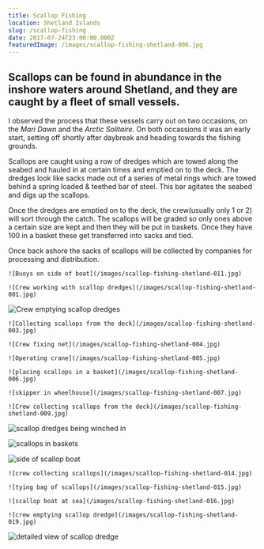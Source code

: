 ```yaml
---
title: Scallop Fishing
location: Shetland Islands
slug: /scallop-fishing
date: 2017-07-24T23:00:00.000Z
featuredImage: /images/scallop-fishing-shetland-006.jpg
---
```


## Scallops can be found in abundance in the inshore waters around Shetland, and they are caught by a fleet of small vessels.

I observed the process that these vessels carry out on two occasions, on the *Mari Dawn* and the *Arctic Solitaire*.  On both occassions it was an early start, setting off shortly after daybreak and heading towards the fishing grounds.  

Scallops are caught using a row of dredges which are towed along the seabed and hauled in at certain times and emptied on to the deck.  The dredges look like sacks made out of a series of metal rings which are towed behind a spring loaded & teethed bar of steel.  This bar agitates the seabed and digs up the scallops.

Once the dredges are emptied on to the deck, the crew(usually only 1 or 2) will sort through the catch.  The scallops will be graded so only ones above a certain size are kept and then they will be put in baskets.  Once they have 100 in a basket these get transferred into sacks and tied.

Once back ashore the sacks of scallops will be collected by companies for processing and distribution.

```grid|2
![Buoys on side of boat](/images/scallop-fishing-shetland-011.jpg)

![Crew working with scallop dredges](/images/scallop-fishing-shetland-001.jpg)
```

![Crew emptying scallop dredges](/images/scallop-fishing-shetland-002.jpg)

```grid|2
![Collecting scallops from the deck](/images/scallop-fishing-shetland-003.jpg)

![Crew fixing net](/images/scallop-fishing-shetland-004.jpg)
```

```grid|2
![Operating crane](/images/scallop-fishing-shetland-005.jpg)

![placing scallops in a basket](/images/scallop-fishing-shetland-006.jpg)
```

```grid|2
![skipper in wheelhouse](/images/scallop-fishing-shetland-007.jpg)

![Crew collecting scallops from the deck](/images/scallop-fishing-shetland-009.jpg)
```

![scallop dredges being winched in](/images/scallop-fishing-shetland-010.jpg)

![scallops in baskets](/images/scallop-fishing-shetland-012.jpg)

![side of scallop boat](/images/scallop-fishing-shetland-013.jpg)

```grid|2
![crew collecting scallops](/images/scallop-fishing-shetland-014.jpg)

![tying bag of scallops](/images/scallop-fishing-shetland-015.jpg)
```

```grid|2
![scallop boat at sea](/images/scallop-fishing-shetland-016.jpg)

![crew emptying scallop dredge](/images/scallop-fishing-shetland-019.jpg)
```

![detailed view of scallop dredge](/images/scallop-fishing-shetland-020.jpg)
